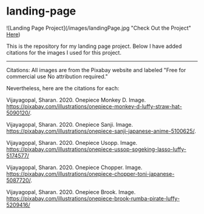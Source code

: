 # landing-page
![Landing Page Project](/images/landingPage.jpg "Check Out the Project" [Here](https://oplandingpage.netlify.app/))

This is the repository for my landing page project. Below I have added citations for the images I used for this project.
_______
Citations:
All images are from the Pixabay website and labeled "Free for commercial use
No attribution required."

Nevertheless, here are the citations for each:

Vijayagopal, Sharan. 2020. Onepiece Monkey D. Image. https://pixabay.com/illustrations/onepiece-monkey-d-luffy-straw-hat-5090120/.

Vijayagopal, Sharan. 2020. Onepiece Sanji. Image. https://pixabay.com/illustrations/onepiece-sanji-japanese-anime-5100625/.

Vijayagopal, Sharan. 2020. Onepiece Usopp. Image. https://pixabay.com/illustrations/onepiece-ussop-sogeking-lasso-luffy-5174577/

Vijayagopal, Sharan. 2020. Onepiece Chopper. Image. https://pixabay.com/illustrations/onepiece-chopper-toni-japanese-5087720/.

Vijayagopal, Sharan. 2020. Onepiece Brook. Image. https://pixabay.com/illustrations/onepiece-brook-rumba-pirate-luffy-5209416/
